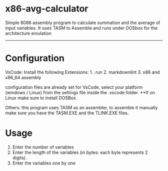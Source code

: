 # x86-avg-calculator

Simple 8088 assembly program to calculate summation and the average of input variables.
It uses TASM to Assemble and runs under DOSbox for the architecture emulation
___

# Configuration

VsCode:
    Install the following Extensions:
    1. .run
    2. markdownlint
    3. x86 and x86_64 assembly
    
configuration files are already set for VsCode, select your platform (windows / Linux) from the settings file inside the .vscode folder.
**If on Linux make sure to install DOSBox.

Others:
    this program uses TASM as an assembler, to assemble it manually make sure you have the TASM.EXE and the TLINK.EXE files.

# Usage

1. Enter the number of variables
2. Enter the length of the variables (in bytes: each byte represents 2 digits).
3. Enter the variables one by one
